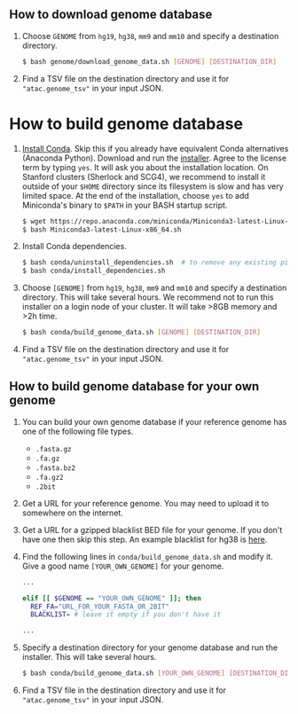 ## How to download genome database

1. Choose `GENOME` from `hg19`, `hg38`, `mm9` and `mm10` and specify a destination directory.
    ```bash
    $ bash genome/download_genome_data.sh [GENOME] [DESTINATION_DIR]
    ```
2. Find a TSV file on the destination directory and use it for `"atac.genome_tsv"` in your input JSON.

# How to build genome database

1. [Install Conda](https://conda.io/miniconda.html). Skip this if you already have equivalent Conda alternatives (Anaconda Python). Download and run the [installer](https://repo.anaconda.com/miniconda/Miniconda3-latest-Linux-x86_64.sh). Agree to the license term by typing `yes`. It will ask you about the installation location. On Stanford clusters (Sherlock and SCG4), we recommend to install it outside of your `$HOME` directory since its filesystem is slow and has very limited space. At the end of the installation, choose `yes` to add Miniconda's binary to `$PATH` in your BASH startup script.
    ```bash
    $ wget https://repo.anaconda.com/miniconda/Miniconda3-latest-Linux-x86_64.sh
    $ bash Miniconda3-latest-Linux-x86_64.sh
    ```

2. Install Conda dependencies.
    ```bash
    $ bash conda/uninstall_dependencies.sh  # to remove any existing pipeline env
    $ bash conda/install_dependencies.sh
    ```

3. Choose `[GENOME]` from `hg19`, `hg38`, `mm9` and `mm10` and specify a destination directory. This will take several hours. We recommend not to run this installer on a login node of your cluster. It will take >8GB memory and >2h time.
    ```bash
    $ bash conda/build_genome_data.sh [GENOME] [DESTINATION_DIR]
    ```

4. Find a TSV file on the destination directory and use it for `"atac.genome_tsv"` in your input JSON.


## How to build genome database for your own genome

1. You can build your own genome database if your reference genome has one of the following file types.
   * `.fasta.gz`
   * `.fa.gz`
   * `.fasta.bz2`
   * `.fa.gz2`
   * `.2bit`

2. Get a URL for your reference genome. You may need to upload it to somewhere on the internet.

3. Get a URL for a gzipped blacklist BED file for your genome. If you don't have one then skip this step. An example blacklist for hg38 is [here](http://mitra.stanford.edu/kundaje/genome_data/hg38/hg38.blacklist.bed.gz).

4. Find the following lines in `conda/build_genome_data.sh` and modify it. Give a good name `[YOUR_OWN_GENOME]` for your genome.
    ```bash
    ...

    elif [[ $GENOME == "YOUR_OWN_GENOME" ]]; then
      REF_FA="URL_FOR_YOUR_FASTA_OR_2BIT"
      BLACKLIST= # leave it empty if you don't have it

    ...
    ```

5. Specify a destination directory for your genome database and run the installer. This will take several hours.
    ```bash
    $ bash conda/build_genome_data.sh [YOUR_OWN_GENOME] [DESTINATION_DIR]
    ```

6. Find a TSV file in the destination directory and use it for `"atac.genome_tsv"` in your input JSON.

